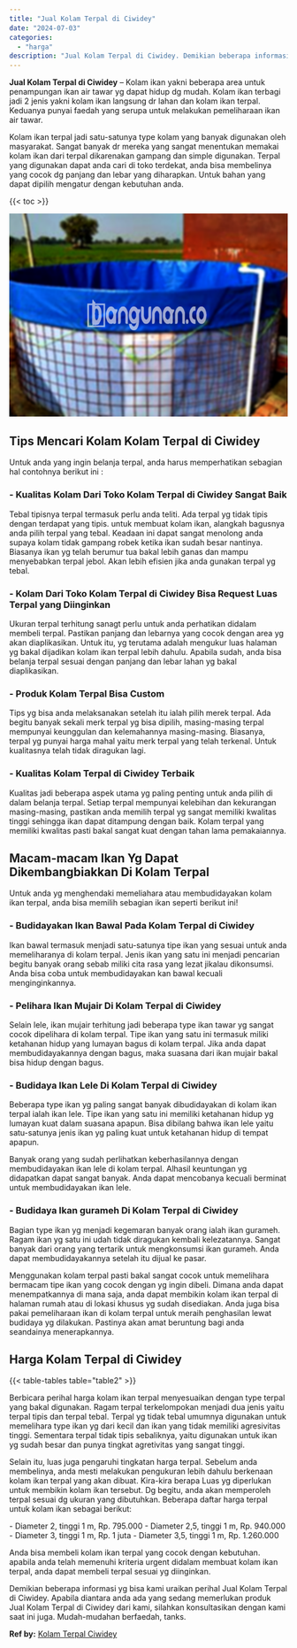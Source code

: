 ```yaml
---
title: "Jual Kolam Terpal di Ciwidey"
date: "2024-07-03"
categories: 
  - "harga"
description: "Jual Kolam Terpal di Ciwidey. Demikian beberapa informasi yg bisa kami uraikan perihal Jual Kolam Terpal di Ciwidey. Apabila diantara anda ada yang sedang me..."
---
```


**Jual Kolam Terpal di Ciwidey** – Kolam ikan yakni beberapa area untuk penampungan ikan air tawar yg dapat hidup dg mudah. Kolam ikan terbagi jadi 2 jenis yakni kolam ikan langsung dr lahan dan kolam ikan terpal. Keduanya punyai faedah yang serupa untuk melakukan pemeliharaan ikan air tawar.

Kolam ikan terpal jadi satu-satunya type kolam yang banyak digunakan oleh masyarakat. Sangat banyak dr mereka yang sangat menentukan memakai kolam ikan dari terpal dikarenakan gampang dan simple digunakan. Terpal yang digunakan dapat anda cari di toko terdekat, anda bisa membelinya yang cocok dg panjang dan lebar yang diharapkan. Untuk bahan yang dapat dipilih mengatur dengan kebutuhan anda.

{{< toc >}}

![Jual Kolam Terpal di Ciwidey](/images/jual-kolam-terpal-54.png)

## Tips Mencari Kolam Kolam Terpal di Ciwidey

Untuk anda yang ingin belanja terpal, anda harus memperhatikan sebagian hal contohnya berikut ini :

### \- Kualitas Kolam Dari Toko Kolam Terpal di Ciwidey Sangat Baik

Tebal tipisnya terpal termasuk perlu anda teliti. Ada terpal yg tidak tipis dengan terdapat yang tipis. untuk membuat kolam ikan, alangkah bagusnya anda pilih terpal yang tebal. Keadaan ini dapat sangat menolong anda supaya kolam tidak gampang robek ketika ikan sudah besar nantinya. Biasanya ikan yg telah berumur tua bakal lebih ganas dan mampu menyebabkan terpal jebol. Akan lebih efisien jika anda gunakan terpal yg tebal.

### \- Kolam Dari Toko Kolam Terpal di Ciwidey Bisa Request Luas Terpal yang Diinginkan

Ukuran terpal terhitung sanagt perlu untuk anda perhatikan didalam membeli terpal. Pastikan panjang dan lebarnya yang cocok dengan area yg akan diaplikasikan. Untuk itu, yg terutama adalah mengukur luas halaman yg bakal dijadikan kolam ikan terpal lebih dahulu. Apabila sudah, anda bisa belanja terpal sesuai dengan panjang dan lebar lahan yg bakal diaplikasikan.

### \- Produk Kolam Terpal Bisa Custom

Tips yg bisa anda melaksanakan setelah itu ialah pilih merek terpal. Ada begitu banyak sekali merk terpal yg bisa dipilih, masing-masing terpal mempunyai keunggulan dan kelemahannya masing-masing. Biasanya, terpal yg punyai harga mahal yaitu merk terpal yang telah terkenal. Untuk kualitasnya telah tidak diragukan lagi.

### \- Kualitas Kolam Terpal di Ciwidey Terbaik

Kualitas jadi beberapa aspek utama yg paling penting untuk anda pilih di dalam belanja terpal. Setiap terpal mempunyai kelebihan dan kekurangan masing-masing, pastikan anda memilih terpal yg sangat memiliki kwalitas tinggi sehingga ikan dapat ditampung dengan baik. Kolam terpal yang memiliki kwalitas pasti bakal sangat kuat dengan tahan lama pemakaiannya.

## Macam-macam Ikan Yg Dapat Dikembangbiakkan Di Kolam Terpal

Untuk anda yg menghendaki memeliahara atau membudidayakan kolam ikan terpal, anda bisa memilih sebagian ikan seperti berikut ini!

### \- Budidayakan Ikan Bawal Pada Kolam Terpal di Ciwidey

Ikan bawal termasuk menjadi satu-satunya tipe ikan yang sesuai untuk anda memeliharanya di kolam terpal. Jenis ikan yang satu ini menjadi pencarian begitu banyak orang sebab miliki cita rasa yang lezat jikalau dikonsumsi. Anda bisa coba untuk membudidayakan kan bawal kecuali menginginkannya.

### \- Pelihara Ikan Mujair Di Kolam Terpal di Ciwidey

Selain lele, ikan mujair terhitung jadi beberapa type ikan tawar yg sangat cocok dipelihara di kolam terpal. Tipe ikan yang satu ini termasuk miliki ketahanan hidup yang lumayan bagus di kolam terpal. Jika anda dapat membudidayakannya dengan bagus, maka suasana dari ikan mujair bakal bisa hidup dengan bagus.

### \- Budidaya Ikan Lele Di Kolam Terpal di Ciwidey

Beberapa type ikan yg paling sangat banyak dibudidayakan di kolam ikan terpal ialah ikan lele. Tipe ikan yang satu ini memiliki ketahanan hidup yg lumayan kuat dalam suasana apapun. Bisa dibilang bahwa ikan lele yaitu satu-satunya jenis ikan yg paling kuat untuk ketahanan hidup di tempat apapun.

Banyak orang yang sudah perlihatkan keberhasilannya dengan membudidayakan ikan lele di kolam terpal. Alhasil keuntungan yg didapatkan dapat sangat banyak. Anda dapat mencobanya kecuali berminat untuk membudidayakan ikan lele.

### \- Budidaya Ikan gurameh Di Kolam Terpal di Ciwidey

Bagian type ikan yg menjadi kegemaran banyak orang ialah ikan gurameh. Ragam ikan yg satu ini udah tidak diragukan kembali kelezatannya. Sangat banyak dari orang yang tertarik untuk mengkonsumsi ikan gurameh. Anda dapat membudidayakannya setelah itu dijual ke pasar.

Menggunakan kolam terpal pasti bakal sangat cocok untuk memelihara bermacam tipe ikan yang cocok dengan yg ingin dibeli. Dimana anda dapat menempatkannya di mana saja, anda dapat membikin kolam ikan terpal di halaman rumah atau di lokasi khusus yg sudah disediakan. Anda juga bisa pakai pemeliharaan ikan di kolam terpal untuk meraih penghasilan lewat budidaya yg dilakukan. Pastinya akan amat beruntung bagi anda seandainya menerapkannya.

## Harga Kolam Terpal di Ciwidey

{{< table-tables table="table2" >}}

Berbicara perihal harga kolam ikan terpal menyesuaikan dengan type terpal yang bakal digunakan. Ragam terpal terkelompokan menjadi dua jenis yaitu terpal tipis dan terpal tebal. Terpal yg tidak tebal umumnya digunakan untuk memelihara type ikan yg dari kecil dan ikan yang tidak memiliki agresivitas tinggi. Sementara terpal tidak tipis sebaliknya, yaitu digunakan untuk ikan yg sudah besar dan punya tingkat agretivitas yang sangat tinggi.

Selain itu, luas juga pengaruhi tingkatan harga terpal. Sebelum anda membelinya, anda mesti melakukan pengukuran lebih dahulu berkenaan kolam ikan terpal yang akan dibuat. Kira-kira berapa Luas yg diperlukan untuk membikin kolam ikan tersebut. Dg begitu, anda akan memperoleh terpal sesuai dg ukuran yang dibutuhkan. Beberapa daftar harga terpal untuk kolam ikan sebagai berikut:

\- Diameter 2, tinggi 1 m, Rp. 795.000 - Diameter 2,5, tinggi 1 m, Rp. 940.000 - Diameter 3, tinggi 1 m, Rp. 1 juta - Diameter 3,5, tinggi 1 m, Rp. 1.260.000

Anda bisa membeli kolam ikan terpal yang cocok dengan kebutuhan. apabila anda telah memenuhi kriteria urgent didalam membuat kolam ikan terpal, anda dapat membeli terpal sesuai yg diinginkan.

Demikian beberapa informasi yg bisa kami uraikan perihal Jual Kolam Terpal di Ciwidey. Apabila diantara anda ada yang sedang memerlukan produk Jual Kolam Terpal di Ciwidey dari kami, silahkan konsultasikan dengan kami saat ini juga. Mudah-mudahan berfaedah, tanks.

**Ref by:** [Kolam Terpal Ciwidey](https://id.wikipedia.org/wiki/Kolam)
